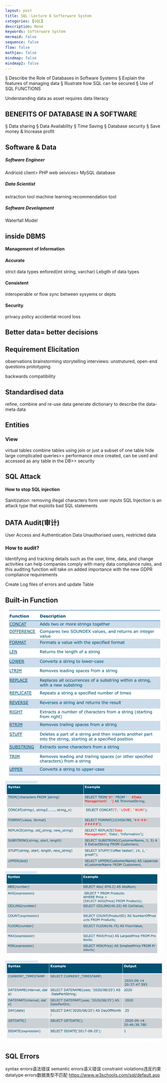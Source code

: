 ```yaml
---
layout: post
title: SQL｜Lecture 6 Softerware System
categories: [SQL]
description: None
keywords: Softerware System
mermaid: false
sequence: false
flow: false
mathjax: false
mindmap: false
mindmap2: false
---
```


§ Describe the Role of Databases in Software Systems
§ Explain the features of managing data
§ Illustrate how SQL can be secured
§ Use of SQL FUNCTIONS

Understanding data as asset requires data literacy

## BENEFITS OF DATABASE IN A SOFTWARE
§ Data sharing
§ Data Availability
§ Time Saving
§ Database security
§ Save money & Increase profit
## Software & Data
##### Software Engineer
Andrioid client> PHP web seivices> MySQL database
##### Data Scientist
extraction tool 
machine learning 
recommendation tool
##### Software Development
Waterfall Model
## inside DBMS
#### Management of Information
#### Accurate
strict data types enfored(int string, varchar)
Lebgth of data types
#### Consistent
interoperable or flow sync between sysyems or depts
#### Security
privacy policy
accidental record loss
## Better data= better decisions
## Requirement Elicitation
observations
brainstorming storytelling
interviews: unstrutured, open-end questions
prototyping

backwards compatibility
## Standardised data
refine, combine and re-use data
generate dictionary to describe the data-meta data
## Entities
### View
virtual tables
combine tables using join or just a subset of one table
hide large complicated queries>> performance
once created, can be used and accessed as any table in the DB>> security
## SQL Attack
#### How to stop SQL injection
Sanitization: removing illegal characters form user inputs
SQL Injection is an attack type that exploits bad SQL statements
## DATA Audit(审计)
User Access and Authentication
Data Unauthorised users, restricted data
### How to audit?
Identifying and tracking details such as the 
user, time, data, and change activities can 
help companies comply with many data 
compliance rules, and this auditing function 
will take on added importance with the new 
GDPR compliance requirements

Create Log files of errors and update Table
## Built-in Function
![](/images/posts/45bc9ee2512584f83035e86e05de108.png)
![](/images/posts/03f6dca10ff2dd1758398a1608fae8f.png)
![](/images/posts/f1b69c078eb17d0ba403e0d3e9202d7.png)

![](/images/posts/081f768577c05545ce0dd04f90547a0.png)

## SQL Errors
syntax errors语法错误
semantic errors语义错误
constraint violations违反约束
datatype errors数据类型不匹配
https://www.w3schools.com/sql/default.asp